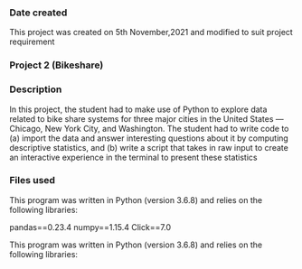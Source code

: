 
### Date created
This project was created on 5th November,2021
and modified to suit project requirement
### Project 2 (Bikeshare)


### Description
In this project, the student had to make use of Python to explore data related to bike share systems for three major cities in the United States — Chicago, New York City, and Washington. The student had to write code to (a) import the data and answer interesting questions about it by computing descriptive statistics, and (b) write a script that takes in raw input to create an interactive experience in the terminal to present these statistics

### Files used
This program was written in Python (version 3.6.8) and relies on the following libraries:

pandas==0.23.4 numpy==1.15.4 Click==7.0

This program was written in Python (version 3.6.8) and relies on the following libraries:
